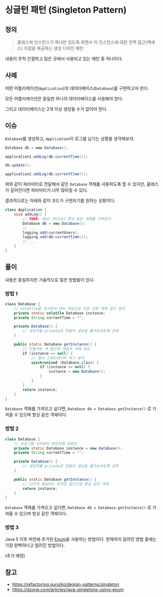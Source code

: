 # 싱글턴 패턴 (Singleton Pattern)

## 정의

> 클래스에 인스턴스가 하나만 있도록 하면서 이 인스턴스에 대한 전역 접근(액세스) 지점을 제공하는 생성 디자인 패턴

내용이 무척 간결하고 많은 곳에서 사용되고 있는 패턴 중 하나이다.

## 사례

어떤 어플리케이션(`Application`)의 데이터베이스(`Database`)를 구현하고자 한다.

모든 어플리케이션은 동일한 하나의 데이터베이스를 사용해야 한다.

그리고 데이터베이스는 2개 이상 생성될 수가 없어야 한다.

## 이슈

`Database`를 생성하고, `Application`이 로그를 남기는 상황을 생각해보자.

```java
Database db = new Database();

application1.addLog(db.currentTime());

db.update();

application2.addLog(db.currentTime());
```

위와 같이 파라미터로 전달해서 같은 `Database` 객체를 사용하도록 할 수 있지만, 클래스가 깊어진다면 파라미터가 너무 많아질 수 있다.

결과적으로는 아래와 같이 코드가 구현되기를 원하는 상황이다.

```java
class Application {
    void addLog() {
        // TODO: db는 어디서나 항상 같은 객체를 가져온다.
        Database db = new Database();
        // ...
        logging.add(currentUsers);
        logging.add(db.currentTime());
        // ...
    }
}
```

## 풀이

내용은 동일하지만 기술적으로 많은 방법들이 있다.

### 방법 1

```java
class Database {
    // volatile를 추가하여 CPU 캐싱으로 인한 다른 객체 참조 방지
    private static volatile Database instance;
    private String currentTime = "";

    private Database() {
        // 생성자를 private로 만들어 생성을 불가능하도록 강제
    }

    public static Database getInstance() {
        // 만들어둔 게 없으면 새로운 객체 생성
        if (instance == null) {
            // 멀티 스레드에서의 버그 방지
            synchronized (Database.class) {
                if (instance == null) {
                    instance = new Database();
                }
            }
        }
        return instance;
    }
}
```

`Database` 객체를 가져오고 싶다면, `Database db = Database.getInstance()` 로 가져올 수 있으며 항상 같은 객체이다.

### 방법 2

```java
class Database {
    // 프로그램 시작부터 메모리에 떠있다.
    private static Database instance = new Database();
    private String currentTime = "";

    private Database() {
        // 생성자를 private로 만들어 생성을 불가능하도록 강제
    }

    public static Database getInstance() {
        // 다르게 생성되는 로직은 없으므로 항상 같은 객체
        return instance;
    }
}
```

`Database` 객체를 가져오고 싶다면, `Database db = Database.getInstance()` 로 가져올 수 있으며 항상 같은 객체이다.

### 방법 3

Java 5 이후 버전에 추가된 [Enum](https://docs.oracle.com/javase/8/docs/api/java/lang/Enum.html)을 사용하는 방법이다. 
현재까지 알려진 방법 중에는 가장 완벽하다고 알려진 방법이다.

(추가 예정)

## 참고

- https://refactoring.guru/ko/design-patterns/singleton
- https://dzone.com/articles/java-singletons-using-enum